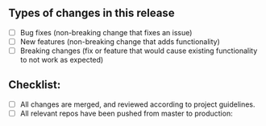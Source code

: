 <!--- Checklist for release (with an update in the changelog) -->
## Types of changes in this release
<!--- This should coorespend to the semantic version number -->
- [ ] Bug fixes (non-breaking change that fixes an issue)
- [ ] New features (non-breaking change that adds functionality)
- [ ] Breaking changes (fix or feature that would cause existing functionality to not work as expected)

## Checklist:
<!--- Go over all the following points, and put an `x` in all the boxes that apply. -->
<!--- If you're unsure about any of these, don't hesitate to ask. -->
- [ ] All changes are merged, and reviewed according to project guidelines.
- [ ] All relevant repos have been pushed from master to production: <!-- ping the dev team, check the changelog for list of relevant repos -->
<!-- if its better, we could make a checklist of relevant repos here -->
<!-- optional, remove comment tags or copy paste to include 
- [ ] repo 1
- [ ] repo 2
- [ ] repo 3
-->
<!-- optional, remove comment tags or copy paste to include 
- [ ] Client has approved changes
- [ ] Client has been notified of changes
-->
